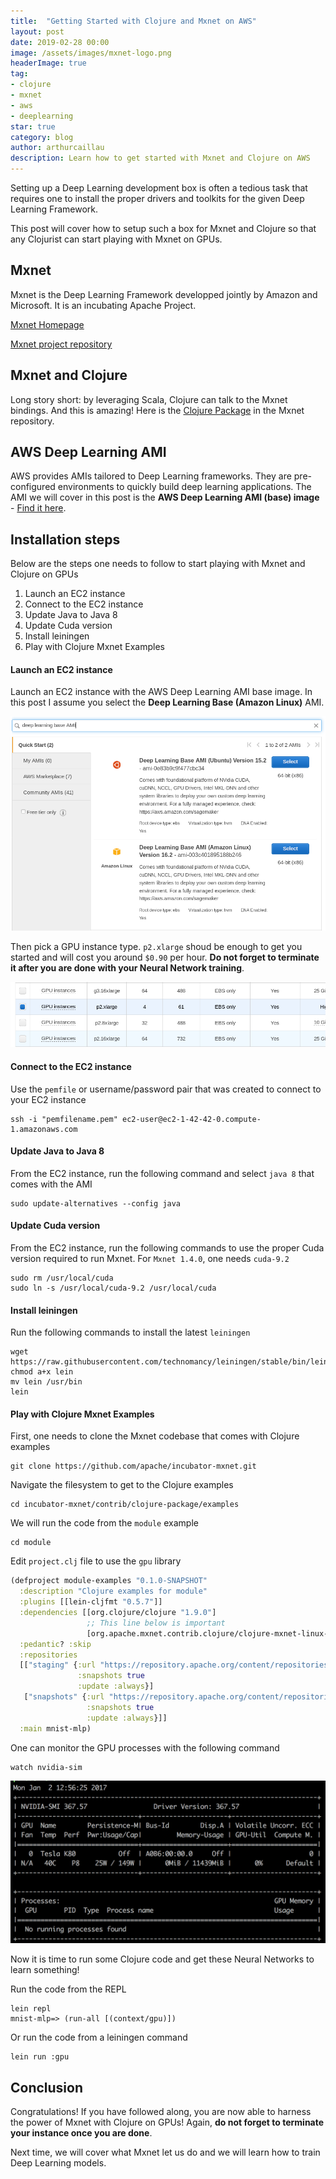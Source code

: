 ```yaml
---
title:  "Getting Started with Clojure and Mxnet on AWS"
layout: post
date: 2019-02-28 00:00
image: /assets/images/mxnet-logo.png
headerImage: true
tag:
- clojure
- mxnet
- aws
- deeplearning
star: true
category: blog
author: arthurcaillau
description: Learn how to get started with Mxnet and Clojure on AWS
---
```


Setting up a Deep Learning development box is often a tedious task that requires one to install the proper drivers and toolkits for the given Deep Learning Framework.

This post will cover how to setup such a box for Mxnet and Clojure so that any Clojurist can start playing with Mxnet on GPUs.

## Mxnet

Mxnet is the Deep Learning Framework developped jointly by Amazon and Microsoft. It is an incubating Apache Project.

[Mxnet Homepage](https://mxnet.incubator.apache.org)

[Mxnet project repository](https://github.com/apache/incubator-mxnet/tree/master/contrib/clojure-package/examples)

## Mxnet and Clojure

Long story short: by leveraging Scala, Clojure can talk to the Mxnet bindings. And this is amazing! Here is the [Clojure Package](https://github.com/apache/incubator-mxnet/tree/master/contrib/clojure-package) in the Mxnet repository.

## AWS Deep Learning AMI

AWS provides AMIs tailored to Deep Learning frameworks. They are pre-configured environments to quickly build deep learning applications.
The AMI we will cover in this post is the **AWS Deep Learning AMI (base) image** - [Find it here](https://aws.amazon.com/machine-learning/amis/).

## Installation steps

Below are the steps one needs to follow to start playing with Mxnet and Clojure on GPUs

1. Launch an EC2 instance
2. Connect to the EC2 instance
3. Update Java to Java 8
4. Update Cuda version
5. Install leiningen
6. Play with Clojure Mxnet Examples

#### Launch an EC2 instance

Launch an EC2 instance with the AWS Deep Learning AMI base image. In this post I assume you select the **Deep Learning Base (Amazon Linux)** AMI.

![AMI Selection](/assets/images/aws-dl-ami/aws-ec2-ami-deep-learning-base.png)

Then pick a GPU instance type. `p2.xlarge` shoud be enough to get you started and will cost you around `$0.90` per hour. **Do not forget to terminate it after you are done with your Neural Network training**.

![Instance Type Selection](/assets/images/aws-dl-ami/aws-ec2-ami-instance-type.png)

#### Connect to the EC2 instance

Use the `pemfile` or username/password pair that was created to connect to your EC2 instance
```
ssh -i "pemfilename.pem" ec2-user@ec2-1-42-42-0.compute-1.amazonaws.com
```

#### Update Java to Java 8

From the EC2 instance, run the following command and select `java 8` that comes with the AMI
```
sudo update-alternatives --config java
```

#### Update Cuda version

From the EC2 instance, run the following commands to use the proper Cuda version required to run Mxnet. For `Mxnet 1.4.0`, one needs `cuda-9.2`

```
sudo rm /usr/local/cuda
sudo ln -s /usr/local/cuda-9.2 /usr/local/cuda
```

#### Install leiningen

Run the following commands to install the latest `leiningen`

```
wget https://raw.githubusercontent.com/technomancy/leiningen/stable/bin/lein
chmod a+x lein
mv lein /usr/bin
lein
```

#### Play with Clojure Mxnet Examples

First, one needs to clone the Mxnet codebase that comes with Clojure examples
```
git clone https://github.com/apache/incubator-mxnet.git
```
Navigate the filesystem to get to the Clojure examples
```
cd incubator-mxnet/contrib/clojure-package/examples
```
We will run the code from the `module` example
```
cd module
```
Edit `project.clj` file to use the `gpu` library
```clojure
(defproject module-examples "0.1.0-SNAPSHOT"
  :description "Clojure examples for module"
  :plugins [[lein-cljfmt "0.5.7"]]
  :dependencies [[org.clojure/clojure "1.9.0"]
                 ;; This line below is important
                 [org.apache.mxnet.contrib.clojure/clojure-mxnet-linux-gpu "1.4.0"]]
  :pedantic? :skip
  :repositories
  [["staging" {:url "https://repository.apache.org/content/repositories/staging"
               :snapshots true
               :update :always}]
   ["snapshots" {:url "https://repository.apache.org/content/repositories/snapshots"
                 :snapshots true
                 :update :always}]]
  :main mnist-mlp)
```
One can monitor the GPU processes with the following command
```
watch nvidia-sim
```

![nvidia-sim output](/assets/images/aws-dl-ami/aws-ec2-ami-nvidia-sim.png)

Now it is time to run some Clojure code and get these Neural Networks to learn something!

Run the code from the REPL
```
lein repl
mnist-mlp=> (run-all [(context/gpu)])
```

Or run the code from a leiningen command
```
lein run :gpu
```

## Conclusion

Congratulations! If you have followed along, you are now able to harness the power of Mxnet with Clojure on GPUs! Again, **do not forget to terminate your instance once you are done**.

Next time, we will cover what Mxnet let us do and we will learn how to train Deep Learning models.
